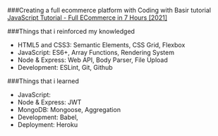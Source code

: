 ###Creating a full ecommerce platform with Coding with Basir tutorial [JavaScript Tutorial - Full ECommerce in 7 Hours [2021]](https://www.youtube.com/watch?v=N3FDyheHVMM&list=WL&index=24&t=1s)

###Things that i reinforced my knowledged

- HTML5 and CSS3: Semantic Elements, CSS Grid, Flexbox
- JavaScript: ES6+, Array Functions, Rendering System
- Node & Express: Web API, Body Parser, File Upload
- Development: ESLint, Git, Github

###Things that i learned

- JavaScript:
- Node & Express: JWT
- MongoDB: Mongoose, Aggregation
- Development: Babel,
- Deployment: Heroku
